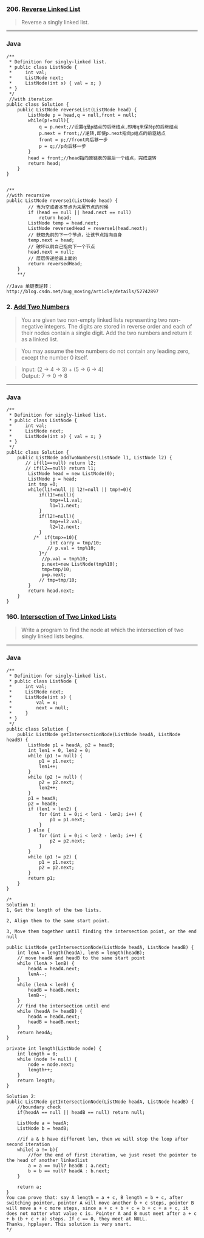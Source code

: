 ### 206. [Reverse Linked List](https://leetcode.com/problems/reverse-linked-list/#/description)
>Reverse a singly linked list.  
----
### Java
```
/**
 * Definition for singly-linked list.
 * public class ListNode {
 *     int val;
 *     ListNode next;
 *     ListNode(int x) { val = x; }
 * }
 */
 //with iteration
public class Solution {
    public ListNode reverseList(ListNode head) {
        ListNode p = head,q = null,front = null;  
        while(p!=null){  
            q = p.next;//设置q是p结点的后继结点,即用q来保持p的后继结点  
            p.next = front;//逆转,即使p.next指向p结点的前驱结点  
            front = p;//front向后移一步  
            p = q;//p向后移一步  
        }  
        head = front;//head指向原链表的最后一个结点，完成逆转  
        return head;
    }
}


/**
//with recursive
public ListNode reverse1(ListNode head) {
        // 当为空或者本节点为末尾节点的时候
        if (head == null || head.next == null)
            return head;
        ListNode temp = head.next;
        ListNode reversedHead = reverse1(head.next);
        // 获取先前的下一个节点，让该节点指向自身
        temp.next = head;
        // 破坏以前自己指向下一个节点
        head.next = null;
        // 层层传递给最上面的
        return reversedHead;
    }
    **/
    
//Java 单链表逆转： http://blog.csdn.net/bug_moving/article/details/52742897
```
### 2. [Add Two Numbers](https://leetcode.com/problems/add-two-numbers/#/description)
>You are given two non-empty linked lists representing two non-negative integers. The digits are stored in reverse order and each of their nodes contain a single digit. Add the two numbers and return it as a linked list.  

>You may assume the two numbers do not contain any leading zero, except the number 0 itself.  

>Input: (2 -> 4 -> 3) + (5 -> 6 -> 4)  
>Output: 7 -> 0 -> 8  
----
### Java
```
/**
 * Definition for singly-linked list.
 * public class ListNode {
 *     int val;
 *     ListNode next;
 *     ListNode(int x) { val = x; }
 * }
 */
public class Solution {
    public ListNode addTwoNumbers(ListNode l1, ListNode l2) {
       // if(l1==null) return l2;
       // if(l2==null) return l1;
        ListNode head = new ListNode(0);
        ListNode p = head;
        int tmp =0;
        while(l1!=null || l2!=null || tmp!=0){
            if(l1!=null){
                tmp+=l1.val;
                l1=l1.next;
            }
            if(l2!=null){
                tmp+=l2.val;
                l2=l2.next;
            }
          /*  if(tmp>=10){
                int carry = tmp/10;
               // p.val = tmp%10;
            }*/
             //p.val = tmp%10;
             p.next=new ListNode(tmp%10);
             tmp=tmp/10;
             p=p.next;
            // tmp=tmp/10;
        }
        return head.next;
    }
}
```
### 160. [Intersection of Two Linked Lists](https://leetcode.com/problems/intersection-of-two-linked-lists/#/description)
>Write a program to find the node at which the intersection of two singly linked lists begins.
----
### Java
```
/**
 * Definition for singly-linked list.
 * public class ListNode {
 *     int val;
 *     ListNode next;
 *     ListNode(int x) {
 *         val = x;
 *         next = null;
 *     }
 * }
 */
public class Solution {
    public ListNode getIntersectionNode(ListNode headA, ListNode headB) {
        ListNode p1 = headA, p2 = headB;
        int len1 = 0, len2 = 0;
        while (p1 != null) {
            p1 = p1.next;
            len1++;
        }
        while (p2 != null) {
            p2 = p2.next;
            len2++;
        }
        p1 = headA;
        p2 = headB;
        if (len1 > len2) {
            for (int i = 0;i < len1 - len2; i++) {
                p1 = p1.next;
            }
        } else {
            for (int i = 0;i < len2 - len1; i++) {
                p2 = p2.next;
            }
        }
        while (p1 != p2) {
            p1 = p1.next;
            p2 = p2.next;
        }
        return p1;    
    }
}

/*
Solution 1:
1, Get the length of the two lists.

2, Align them to the same start point.

3, Move them together until finding the intersection point, or the end null

public ListNode getIntersectionNode(ListNode headA, ListNode headB) {
    int lenA = length(headA), lenB = length(headB);
    // move headA and headB to the same start point
    while (lenA > lenB) {
        headA = headA.next;
        lenA--;
    }
    while (lenA < lenB) {
        headB = headB.next;
        lenB--;
    }
    // find the intersection until end
    while (headA != headB) {
        headA = headA.next;
        headB = headB.next;
    }
    return headA;
}

private int length(ListNode node) {
    int length = 0;
    while (node != null) {
        node = node.next;
        length++;
    }
    return length;
}

Solution 2:
public ListNode getIntersectionNode(ListNode headA, ListNode headB) {
    //boundary check
    if(headA == null || headB == null) return null;
    
    ListNode a = headA;
    ListNode b = headB;
    
    //if a & b have different len, then we will stop the loop after second iteration
    while( a != b){
    	//for the end of first iteration, we just reset the pointer to the head of another linkedlist
        a = a == null? headB : a.next;
        b = b == null? headA : b.next;    
    }
    
    return a;
}
You can prove that: say A length = a + c, B length = b + c, after switching pointer, pointer A will move another b + c steps, pointer B will move a + c more steps, since a + c + b + c = b + c + a + c, it does not matter what value c is. Pointer A and B must meet after a + c + b (b + c + a) steps. If c == 0, they meet at NULL.
Thanks, hpplayer. This solution is very smart.
*/
```
